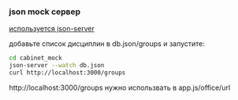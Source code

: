 ### json mock сервер

[используется json-server](https://www.npmjs.com/package/json-server)

добавьте список дисциплин в db.json/groups и запустите:

``` bash
cd cabinet_mock
json-server --watch db.json
curl http://localhost:3000/groups
```

http://localhost:3000/groups нужно использвать в app.js/office/url 







